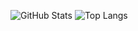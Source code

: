 ![GitHub Stats](https://github-readme-stats.vercel.app/api?username=Tcbdm-com&show_icons=true&theme=radical) ![Top Langs](https://github-readme-stats.vercel.app/api/top-langs/?username=Tcbdm-com&layout=compact&theme=radical)
